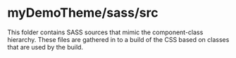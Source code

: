 # myDemoTheme/sass/src

This folder contains SASS sources that mimic the component-class hierarchy. These files
are gathered in to a build of the CSS based on classes that are used by the build.
